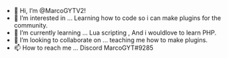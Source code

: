 - 👋 Hi, I’m @MarcoGYTV2!
- 👀 I’m interested in ... Learning how to code so i can make plugins for the community.
- 🌱 I’m currently learning ... Lua scripting , And i wouldlove to learn PHP.
- 💞️ I’m looking to collaborate on ... teaching me how to make plugins.
- 📫 How to reach me ... Discord MarcoGYT#9285
